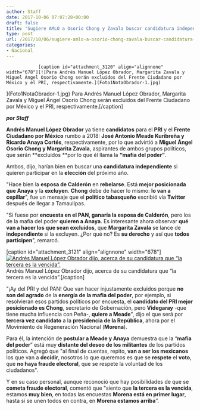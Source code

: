 ```yaml
---
author: Staff
date: 2017-10-06 07:07:28+00:00
draft: false
title: "Sugiere AMLO a Osorio Chong y Zavala buscar candidatura independiente"
type: post
url: /2017/10/06/sugiere-amlo-a-osorio-chong-zavala-buscar-candidatura-independiente/
categories:
- Nacional
---
```



				[caption id="attachment_3120" align="alignnone" width="678"][![Para Andrés Manuel López Obrador, Margarita Zavala y Miguel Ángel Osorio Chong serán excluidos del Frente Ciudadano por México y el PRI, respectivamente.](Foto1NotaObrador-1.jpg)
](Foto1NotaObrador-1.jpg) Para Andrés Manuel López Obrador, Margarita Zavala y Miguel Ángel Osorio Chong serán excluidos del Frente Ciudadano por México y el PRI, respectivamente.[/caption]

_**por Staff**_

**Andrés Manuel López Obrador** ya tiene **candidatos** para el **PRI** y el **Frente Ciudadano por México** rumbo a 2018: **José Antonio Meade Kuribreña y Ricardo Anaya Cortés**, respectivamente, por lo que advirtió a **Miguel Ángel Osorio Chong y Margarita Zavala**, aspirantes de ambos grupos políticos, que serán **excluidos **por lo que él llama la **“mafia del poder”**.

Ambos, dijo, harían bien en buscar una **candidatura independiente** si quieren participar en la **elección** del próximo año.

"Hace bien la **esposa de Calderón** en **rebelarse**. Está **mejor posicionada que Anaya** y la **excluyen**. **Chong** debe de hacer lo mismo: **lo van a cepillar**", fue un mensaje que el **político tabasqueño** escribió vía **Twitter** después de llegar a Tamaulipas.

"Si fuese por **encuesta en el PAN, ganaría la esposa de Calderón**, pero los de la mafia del poder **quieren a Anaya**. Es interesante ahora observar **qué van a hacer los que sean excluidos**, que **Margarita Zavala** se lance de **independiente** si la excluyen. ¿Por qué no? Es **su derecho** y así que **todos participen**", remarcó.

[caption id="attachment_3121" align="alignnone" width="678"][![Andrés Manuel López Obrador dijo, acerca de su candidatura que “la tercera es la vencida”.](Foto2NotaObrador-1.jpg)
](Foto2NotaObrador-1.jpg) Andrés Manuel López Obrador dijo, acerca de su candidatura que “la tercera es la vencida”.[/caption]

"¡Ay del PRI y del PAN! Que van hacer injustamente excluidos porque **no son del agrado** de la **energía de la mafia del poder**, por ejemplo, si resolvieran esos partidos políticos por encuesta, el **candidato del PRI mejor posicionado es Chong**, secretario de Gobernación, pero **Videgaray** -que tiene mucha influencia con Peña-, **quiere a Meade**", dijo el que será por **tercera vez candidato** a la **presidencia de la República**, ahora por el Movimiento de Regeneración Nacional (**Morena**).

Para él, la intención de **postular a Meade y Anaya** demuestra que la “**mafia del poder**” está muy **distante del deseo de los militantes** de los partidos políticos. Agregó que "al final de cuentas, repito, **van a ser los mexicanos** los que van a **decidir**, nosotros lo que queremos es que se **respete** el **voto**, que **no haya fraude electoral**, que se respete la voluntad de los ciudadanos".

Y en su caso personal, aunque reconoció que hay posibilidades de que se **cometa fraude electoral**, comentó que "siento que **la tercera es la vencida**, estamos **muy bien**, en todas las encuestas **Morena está en primer lugar**, hasta si se unen todos en contra, en **Morena estamos arriba**”.		
